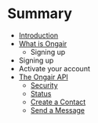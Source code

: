 # Summary

* [Introduction](README.md)
* [What is Ongair](chapter1.md)
   * Signing up
* Signing up
* Activate your account
* [The Ongair API](API_overview.md)
   * [Security](API_security.md)
   * [Status](API_status.md)
   * [Create a Contact](API_create_a_contact.md)
   * [Send a Message](API_send_a_message.md)

